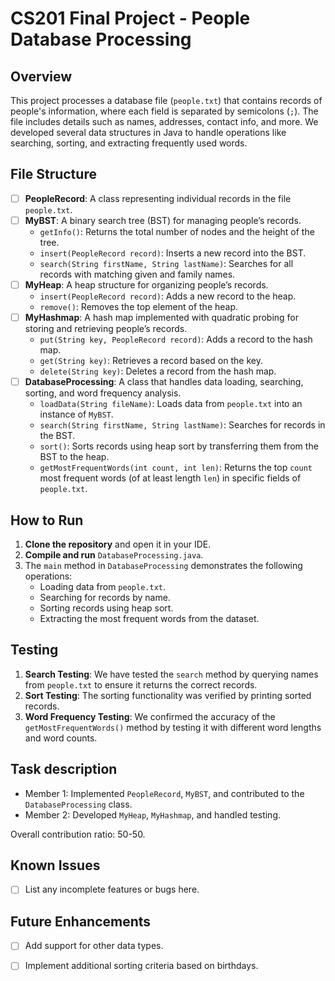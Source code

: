 # CS201 Final Project - People Database Processing

## Overview

This project processes a database file (`people.txt`) that contains records of people's information, where each field is separated by semicolons (`;`). The file includes details such as names, addresses, contact info, and more. We developed several data structures in Java to handle operations like searching, sorting, and extracting frequently used words.

## File Structure
- [ ] **PeopleRecord**: A class representing individual records in the file `people.txt`.
- [ ] **MyBST**: A binary search tree (BST) for managing people’s records.
  - `getInfo()`: Returns the total number of nodes and the height of the tree.
  - `insert(PeopleRecord record)`: Inserts a new record into the BST.
  - `search(String firstName, String lastName)`: Searches for all records with matching given and family names.
- [ ] **MyHeap**: A heap structure for organizing people’s records.
  - `insert(PeopleRecord record)`: Adds a new record to the heap.
  - `remove()`: Removes the top element of the heap.
- [ ] **MyHashmap**: A hash map implemented with quadratic probing for storing and retrieving people’s records.
  - `put(String key, PeopleRecord record)`: Adds a record to the hash map.
  - `get(String key)`: Retrieves a record based on the key.
  - `delete(String key)`: Deletes a record from the hash map.
- [ ] **DatabaseProcessing**: A class that handles data loading, searching, sorting, and word frequency analysis.
  - `loadData(String fileName)`: Loads data from `people.txt` into an instance of `MyBST`.
  - `search(String firstName, String lastName)`: Searches for records in the BST.
  - `sort()`: Sorts records using heap sort by transferring them from the BST to the heap.
  - `getMostFrequentWords(int count, int len)`: Returns the top `count` most frequent words (of at least length `len`) in specific fields of `people.txt`.

## How to Run
1. **Clone the repository** and open it in your IDE.
2. **Compile and run** `DatabaseProcessing.java`.
3. The `main` method in `DatabaseProcessing` demonstrates the following operations:
    - Loading data from `people.txt`.
    - Searching for records by name.
    - Sorting records using heap sort.
    - Extracting the most frequent words from the dataset.
    
## Testing
1. **Search Testing**: We have tested the `search` method by querying names from `people.txt` to ensure it returns the correct records.
2. **Sort Testing**: The sorting functionality was verified by printing sorted records.
3. **Word Frequency Testing**: We confirmed the accuracy of the `getMostFrequentWords()` method by testing it with different word lengths and word counts.

## Task description
- Member 1: Implemented `PeopleRecord`, `MyBST`, and contributed to the `DatabaseProcessing` class.
- Member 2: Developed `MyHeap`, `MyHashmap`, and handled testing.

Overall contribution ratio: 50-50.

## Known Issues
- [ ] List any incomplete features or bugs here.

## Future Enhancements
- [ ] Add support for other data types.
- [ ] Implement additional sorting criteria based on birthdays.

